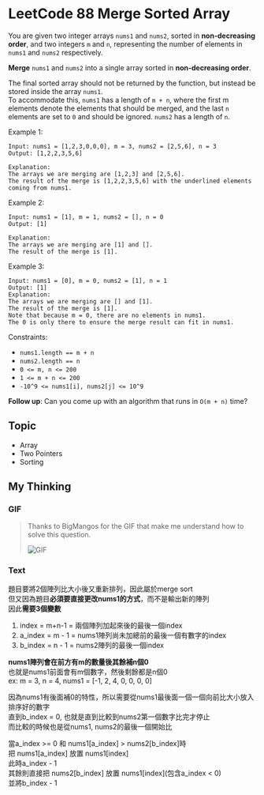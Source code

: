 # LeetCode 88 Merge Sorted Array

You are given two integer arrays `nums1` and `nums2`, sorted in **non-decreasing order**, and two integers `m` and `n`, representing the number of elements in `nums1` and `nums2` respectively.

**Merge** `nums1` and `nums2` into a single array sorted in **non-decreasing order**.

The final sorted array should not be returned by the function, but instead be stored inside the array `nums1`.<br>To accommodate this, `nums1` has a length of `m + n`, where the first m elements denote the elements that should be merged, and the last `n` elements are set to `0` and should be ignored. `nums2` has a length of `n`.

Example 1:

```
Input: nums1 = [1,2,3,0,0,0], m = 3, nums2 = [2,5,6], n = 3
Output: [1,2,2,3,5,6]

Explanation: 
The arrays we are merging are [1,2,3] and [2,5,6].
The result of the merge is [1,2,2,3,5,6] with the underlined elements coming from nums1.
```

Example 2:

```
Input: nums1 = [1], m = 1, nums2 = [], n = 0
Output: [1]

Explanation: 
The arrays we are merging are [1] and [].
The result of the merge is [1].
```

Example 3:

```
Input: nums1 = [0], m = 0, nums2 = [1], n = 1
Output: [1]
Explanation: 
The arrays we are merging are [] and [1].
The result of the merge is [1].
Note that because m = 0, there are no elements in nums1. 
The 0 is only there to ensure the merge result can fit in nums1.
```

Constraints:

- `nums1.length == m + n`
- `nums2.length == n`
- `0 <= m, n <= 200`
- `1 <= m + n <= 200`
- `-10^9 <= nums1[i], nums2[j] <= 10^9`

**Follow up**: Can you come up with an algorithm that runs in `O(m + n)` time?

## Topic
- Array
- Two Pointers
- Sorting

## My Thinking

### GIF
> Thanks to BigMangos for the GIF that make me understand how to solve this question.
> 
> ![GIF](https://i.loli.net/2019/05/14/5cdac3209479073662.gif)

### Text
題目要將2個陣列比大小後又重新排列，因此屬於merge sort<br>
但又因為題目**必須要直接更改nums1的方式**，而不是輸出新的陣列<br>
因此**需要3個變數**<br>
1. index = m+n-1 = 兩個陣列加起來後的最後一個index<br>
2. a_index = m - 1 = nums1陣列尚未加總前的最後一個有數字的index<br>
3. b_index = n - 1 = nums2陣列的最後一個index

**nums1陣列會在前方有m的數量後其餘補n個0**<br>
也就是nums1前面會有m個數字，然後剩餘都是n個0<br>
ex: m = 3, n = 4, nums1 = [-1, 2, 4, 0, 0, 0, 0]

因為nums1有後面補0的特性，所以需要從nums1最後面一個一個向前比大小放入排序好的數字<br>
直到b_index = 0, 也就是直到比較到nums2第一個數字比完才停止<br>而比較的時候也是從nums1, nums2的最後一個開始比

當a_index >= 0 和 nums1[a_index] > nums2[b_index]時<br>把 nums1[a_index] 放置 nums1[index]<br>
此時a_index - 1<br>
其餘則直接把 nums2[b_index] 放置 nums1[index](包含a_index < 0)<br>並將b_index - 1